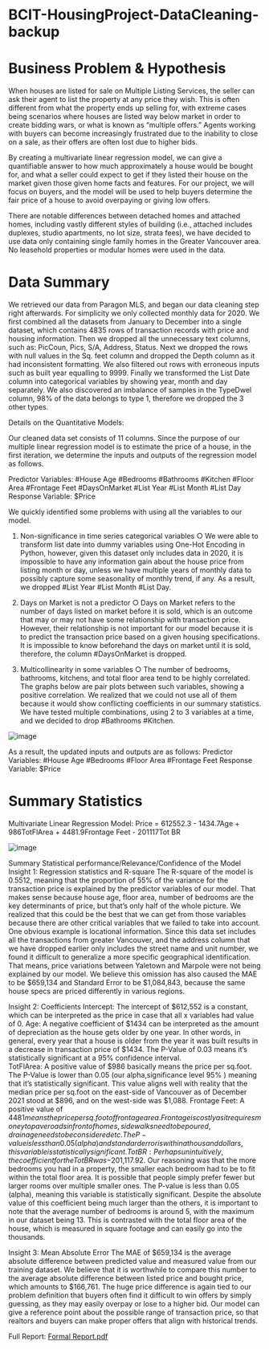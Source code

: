# BCIT-HousingProject-DataCleaning-backup

# Business Problem & Hypothesis
When houses are listed for sale on Multiple Listing Services, the seller can ask their agent to list the property at any price they wish. This is often different from what the property ends up selling for, with extreme cases being scenarios where houses are listed way below market in order to create bidding wars, or what is known as “multiple offers.” Agents working with buyers can become increasingly frustrated due to the inability to close on a sale, as their offers are often lost due to higher bids. 

By creating a multivariate linear regression model, we can give a quantifiable answer to how much approximately a house would be bought for, and what a seller could expect to get if they listed their house on the market given those given home facts and features. For our project, we will focus on buyers, and the model will be used to help buyers determine the fair price of a house to avoid overpaying or giving low offers. 

There are notable differences between detached homes and attached homes, including vastly different styles of building (i.e., attached includes duplexes, studio apartments, no lot size, strata fees), we have decided to use data only containing single family homes in the Greater Vancouver area. No leasehold properties or modular homes were used in the data. 


# Data Summary
We retrieved our data from Paragon MLS, and began our data cleaning step right afterwards. For simplicity we only collected monthly data for 2020. We first combined all the datasets from January to December into a single dataset, which contains 4835 rows of transaction records with price and housing information. Then we dropped all the unnecessary text columns, such as: PicCoun, Pics, S/A, Address, Status. Next we dropped the rows with null values in the Sq. feet column and dropped the Depth column as it had inconsistent formatting. We also filtered out rows with erroneous inputs such as built year equalling to 9999. Finally we transformed the List Date column into categorical variables by showing year, month and day separately. We also discovered an imbalance of samples in the TypeDwel column, 98% of the data belongs to type 1, therefore we dropped the 3 other types. 

Details on the Quantitative Models:

Our cleaned data set consists of 11 columns. Since the purpose of our multiple linear regression model is to estimate the price of a house, in the first iteration, we determine the inputs and outputs of the regression model as follows.

Predictor Variables: #House Age #Bedrooms #Bathrooms #Kitchen #Floor Area #Frontage Feet #DaysOnMarket #List Year #List Month #List Day
Response Variable: $Price

We quickly identified some problems with using all the variables to our model.

1.	Non-significance in time series categorical variables
○	We were able to transform list date into dummy variables using One-Hot Encoding in Python, however, given this dataset only includes data in 2020, it is impossible to have any information gain about the house price from listing month or day, unless we have multiple years of monthly data to possibly capture some seasonality of monthly trend, if any. As a result, we dropped #List Year #List Month #List Day.

2.	Days on Market is not a predictor
○	Days on Market refers to the number of days listed on market before it is sold, which is an outcome that may or may not have some relationship with transaction price. However, their relationship is not important for our model because it is to predict the transaction price based on a given housing specifications. It is impossible to know beforehand the days on market until it is sold, therefore, the column #DaysOnMarket is dropped. 

3.	Multicollinearity in some variables
○	The number of bedrooms, bathrooms, kitchens, and total floor area tend to be highly correlated. The graphs below are pair plots between such variables, showing a positive correlation. We realized that we could not use all of them because it would show conflicting coefficients in our summary statistics. We have tested multiple combinations, using 2 to 3 variables at a time, and we decided to drop #Bathrooms #Kitchen.

![image](https://user-images.githubusercontent.com/91990283/158269240-1aa83c8f-a69f-411a-9c2c-34cd0077b904.png)

As a result, the updated inputs and outputs are as follows: 
Predictor Variables: #House Age #Bedrooms #Floor Area #Frontage Feet 
Response Variable: $Price

# Summary Statistics

Multivariate Linear Regression Model:
Price = 612552.3 - 1434.7Age + 986TotFlArea + 4481.9Frontage Feet - 201117Tot BR 

![image](https://user-images.githubusercontent.com/91990283/158269299-3e598fc6-9874-4c76-b993-cc53a7f641a0.png)

Summary Statistical performance/Relevance/Confidence of the Model
Insight 1: Regression statistics and R-square
The R-square of the model is 0.5512, meaning that the proportion of 55% of the variance for the transaction price is explained by the predictor variables of our model. That makes sense because house age, floor area, number of bedrooms are the key determinants of price, but that’s only half of the whole picture. We realized that this could be the best that we can get from those variables because there are other critical variables that we failed to take into account. One obvious example is locational information. Since this data set includes all the transactions from greater Vancouver, and the address column that we have dropped earlier only includes the street name and unit number, we found it difficult to generalize a more specific geographical identification. That means, price variations between Yaletown and Marpole were not being explained by our model. We believe this omission has also caused the MAE to be $659,134 and Standard Error to be $1,084,843, because the same house specs are priced differently in various regions. 

Insight 2: Coefficients
Intercept: The intercept of $612,552 is a constant, which can be interpreted as the price in case that all x variables had value of 0.
Age: A negative coefficient of $1434 can be interpreted as the amount of depreciation as the house gets older by one year. In other words, in general, every year that a house is older from the year it was built results in a decrease in transaction price of $1434. The P-Value of 0.03 means it’s statistically significant at a 95% confidence interval.     
TotFlArea: A positive value of $986 basically means the price per sq.foot. The P-Value is lower than 0.05 (our alpha,significance level 95% ) meaning that it’s statistically significant. This value aligns well with reality that the median price per sq.foot on the east-side of Vancouver as of December 2021 stood at $896, and on the west-side was $1,088. 
Frontage Feet: A positive value of $4481 means the price per sq.foot of frontage area. Frontage is costly as it requires money to pave roads in front of homes, sidewalks need to be poured, drainage needs to be considered etc. The P-value is less than 0.05 (alpha) and standard error is within a thousand dollars, this variable is statistically significant. 
Tot BR: Perhaps unintuitively, the coefficient for the Tot BR was -$201,117.92. Our reasoning was that the more bedrooms you had in a property, the smaller each bedroom had to be to fit within the total floor area. It is possible that people simply prefer fewer but larger rooms over multiple smaller ones. The P-value is less than 0.05 (alpha), meaning this variable is statistically significant. Despite the absolute value of this coefficient being much larger than the others, it is important to note that the average number of bedrooms is around 5, with the maximum in our dataset being 13. This is contrasted with the total floor area of the house, which is measured in square footage and can easily go into the thousands. 

Insight 3: Mean Absolute Error
The MAE of $659,134 is the average absolute difference between predicted value and measured value from our training dataset. We believe that it is worthwhile to compare this number to the average absolute difference between listed price and bought price, which amounts to $166,761. The huge price difference is again tied to our problem definition that buyers often find it difficult to win offers by simply guessing, as they may easily overpay or lose to a higher bid. Our model can give a reference point about the possible range of transaction price, so that realtors and buyers can make proper offers that align with historical trends. 

Full Report: [Formal Report.pdf](https://github.com/Au-Jonathan/BCIT-HousingProject-DataCleaning/files/8248880/Formal.Report.pdf)

